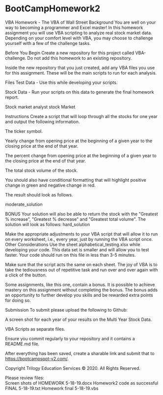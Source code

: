# BootCampHomework2

VBA Homework - The VBA of Wall Street
Background
You are well on your way to becoming a programmer and Excel master! In this homework assignment you will use VBA scripting to analyze real stock market data. Depending on your comfort level with VBA, you may choose to challenge yourself with a few of the challenge tasks.

Before You Begin
Create a new repository for this project called VBA-challenge. Do not add this homework to an existing repository.

Inside the new repository that you just created, add any VBA files you use for this assignment. These will be the main scripts to run for each analysis.

Files
Test Data - Use this while developing your scripts.

Stock Data - Run your scripts on this data to generate the final homework report.

Stock market analyst
stock Market

Instructions
Create a script that will loop through all the stocks for one year and output the following information.

The ticker symbol.

Yearly change from opening price at the beginning of a given year to the closing price at the end of that year.

The percent change from opening price at the beginning of a given year to the closing price at the end of that year.

The total stock volume of the stock.

You should also have conditional formatting that will highlight positive change in green and negative change in red.

The result should look as follows.

moderate_solution

BONUS
Your solution will also be able to return the stock with the "Greatest % increase", "Greatest % decrease" and "Greatest total volume". The solution will look as follows:
hard_solution

Make the appropriate adjustments to your VBA script that will allow it to run on every worksheet, i.e., every year, just by running the VBA script once.
Other Considerations
Use the sheet alphabetical_testing.xlsx while developing your code. This data set is smaller and will allow you to test faster. Your code should run on this file in less than 3-5 minutes.

Make sure that the script acts the same on each sheet. The joy of VBA is to take the tediousness out of repetitive task and run over and over again with a click of the button.

Some assignments, like this one, contain a bonus. It is possible to achieve mastery on this assignment without completing the bonus. The bonus adds an opportunity to further develop you skills and be rewarded extra points for doing so.

Submission
To submit please upload the following to Github:

A screen shot for each year of your results on the Multi Year Stock Data.

VBA Scripts as separate files.

Ensure you commit regularly to your repository and it contains a README.md file.

After everything has been saved, create a sharable link and submit that to https://bootcampspot-v2.com/.

Copyright
Trilogy Education Services © 2020. All Rights Reserved.

Please review files:  
Screen shots of HOMEWORK 5-18-19.docx 
Homework2 code as successful FINAL 5-18-19.txt
Homework final 5-18-19.vbs
